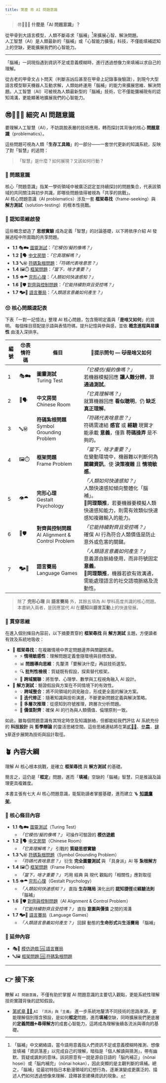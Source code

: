 ```yaml
---
title: 第壹 ㉄ AI 問題意識
---
```


> ㉄🤷🏻‍♀️ **什麼是「AI 問題意識」？**

從甲骨到大語言模型，人類不斷尋求「腦補」[^腦補]來擴展心智、解決問題。  
人工智慧（AI）是人類最新的「腦補」或「心智能力擴張」科技，不僅能填補認知上的空缺，更能擴展我們的心智能力。

***
[^腦補]: 「腦補」中文網絡語，當今語用意義指人們資訊不足或意義模糊時推測、想像並填補「資訊落差」以完成自己的理解，暗指是「個人解讀與猜測」，帶有幽默、質疑或諷刺的意味。該詞原意有一說是源自日語的「脳内補正」（nōnai hosei）或「脳内補完」（nōnai hokan），因此突顯的是主觀判斷的填補。總之，「腦補」從最初特指日本動漫領域的幻想行為，逐漸演變成更廣泛的、描述人們如何透過想像來理解、詮釋甚至建構資訊的現象。

「腦補」一詞現指遇到資訊不足或意義模糊時，進行透過想像力來填補以求自己的理解。

從古老的甲骨文占卜問天（判斷吉凶后甚至在甲骨上記錄事後驗證），到現今大型語言模型聊天機器人互動求解，人類始終運用「腦補」的能力來擴展思維、解決問題。人工智慧（AI）可被視為人類最新型的「腦補」技術，它不僅能彌補現有的認知鴻溝，更能顯著地擴展我們的心智能力。

## ㉄🤷🏻‍♀️ 細究 AI 問題意識

要理解人工智慧（AI），不妨跳脫表層的技術應用，轉而探討其背後的核心 **問題意識**（problematics）。  

這些問題可視為人類「**生存工具箱**」的一部分——一套世代更新的知識系統，反映了對「智慧」的追問：  

> 「智慧」是什麼？如何展現？又該如何行動？

### 🧐 問題意識

核心「問題意識」指某一學術領域中被廣泛認定並持續探討的問題集合，代表該領域的共同關注與初步共識，即哪些問題值得被視為「共享的挑戰」。  
AI 核心問題意識（AI problematics）涉及一套 **框架尋找**（frame-seeking）與 **解方測試**（solution-testing）的根本性挑戰。

### 🤔 認知思維啟發

這些概念塑造了 **思想實驗** 成為定義「智慧」的討論基礎，以下將依序介紹 AI 發展過程中所面臨的共享問題。

* **1.1** 🎭🗪 [圖靈測試](01-01-Turing_Test.zh-hant)：_「它模仿/擬的像嗎？」_
* **1.2** 🧱🗣️ [中文房間](01-02-Chinese_Room.zh-hant)：_「它真理解嗎？」_
* **1.3** 🔤㊙️ [符碼紮根問題](01-03-Symbol_Grounding_Problem.zh-hant)：_「符碼代表啥意思？」_
* **1.4** 🖼️⏱️ [框架問題](01-04-Frame_Problem.zh-hant)：_「當下，啥才重要？」_
* **1.5** 👁️⯊ [完形心理](01-05-Gestalt_Psychology.zh-hant)：_「人類如何快速感知？」_
* **1.6** 🎯🛡️ [對齊與控制問題](01-06-Alignment_Control_Problem.zh-hant.md)：_「它能持續對齊且受控嗎？」_
* **1.7** 🗫🎲 [語言賽局](01-07-Language_Games.zh-hant)：_「人類語言意義如何產生？」_

### 😚 核心問題速記表

下表「一對一記憶法」整理 AI 核心問題，包含簡明定義與「**是啥又如何**」的說明。 
每個條目搭配提示語與表情符碼，提升記憶與參與感，並依 **概念進程與易讀性** 由淺入深排序。

| 編號  | 😚表情符碼 | 條目                                            | 🤔提示問句 — 😽是啥又如何                                                                     |
| --- | ------ | --------------------------------------------- | ------------------------------------------------------------------------------------ |
| 1   | 🎭🗪   | **圖靈測試**<br>Turing Test                       | _「它模仿/擬的像嗎？」_<br>若機器模擬回應 **讓人難分辨**，算 **通過測試**。                                       |
| 2   | 🧱🗣️   | **中文房間**<br>Chinese Room                      | _「它真理解嗎？」_<br>就算機器回應 **看似聰明**，仍 **缺乏真正理解**。                                          |
| 3   | 🔤㊙    | **符碼紮根問題**<br>Symbol Grounding Problem        | _「符碼代表啥意思？」_<br>符碼需連結 **感官** 或 **經驗** 現實才能承載 **意義**，僅靠 **符碼操弄** 是不夠的。                |
| 4   | 🖼️⏱️  | **框架問題**<br>Frame Problem                     | _「當下，啥才重要？」_<br>在變動環境中，機器難以判斷何為 **關鍵資訊**，使 **決策複雜** 且 **情境敏感**。                      |
| 5   | 👁️⯊   | **完形心理**<br>Gestalt Psychology                | _「人類如何快速感知？」_<br>人類快速感知傾向整體化「腦補」。<br>🤔**同理類推**，若要機器要模擬人類快速感知能力，則需有效類似快速感知複雜輸入的能力。   |
| 6   | 🎯🛡️  | **對齊與控制問題**<br>AI Alignment & Control Problem | _「它能持續對齊且受控嗎？」_<br>確保 AI 行為符合人類價值是防止意外或危害的關鍵。                                        |
| 7   | 🗫🎲  | **語言賽局**<br>Language Games                    | _「人類語言意義如何產生？」_<br>意義源自脈絡使用，而非符號固定 **意義**。<br>🤔**同理類推**，機器若欲有效溝通，需能處理語言的社交語境脈絡及流動性。 |

> 除了 **完形心理** 與 **語言賽局** 外，其餘五項為 AI 學科高度共識的核心問題。本書納入兩者，是因應當代 AI 在**感知**與**語言互動**上的快速發展。

### 🎏 貫穿思維

在進入個別條目內容前，以下摘要貫穿的 **框架尋找** 與 **解方測試** 主題，方便讀者有效及系統地吸收：

- 🧭 **框架尋找**：在複雜情境中界定問題邊界與關鍵因素。  
	- ⚡ **情境敏感性**：理解問題定義會隨環境與目標改變。  
	- 📊 **問題導向思維**：先釐清「要解決什麼」再談技術選型。  
	- 🔍 **批判性檢視**：質疑既有假設，探索替代框架。  
	- 🧩 **跨域關聯**：將哲學、心理學、數學與工程視角融入 AI 設計。  
- 🧪 **解方測試**：驗證假設與方案在不同情境下的有效性。  
	- 💡 **跨域整合**：將不同領域的洞見融合，形成更全面的解決方案。
	- 🔄 **迭代修正**：隨著知識與技術演進，不斷更新問題定義與解決策略。  
	- 🧠 **多層次推理**：從感知到符號推理，跨層次分析問題。  
	- 🤝 **價值對齊**：確保 AI 的行為與人類價值、倫理原則一致。

如此，雖每個問題意識有其特定時空及知識脈絡，但都能給我們評估 AI 系統充份的 **科技設計** 與 **哲學辯論** 的靈活思緒空間。這些思緒連結將在第[貳🎏🏮](02----schools_paradigms.zh-hant)、[參🏛️](03----symbolic_ai.zh-hant)、[肆🌀](04----statistical_ai.zh-hant)章逐步展開為技術與設計取徑。

## 🪴 內容大綱

理解 AI 核心根本挑戰，是確立 **框架尋找** 與 **解方測試** 的基礎。  

簡言之，這仍是「**框定**」問題，進而「**填補**」空缺的「腦補」智慧，只是推論及論理更具複雜度。

本書主張有七大 AI 核心問題意識，能幫助讀者掌握基礎，進而建立 🪜 **[知識鷹架](notes-action.zh-hant)**。

### 🌰 核心條目內容

* **1.1** 🎭🗪 [圖靈測試](01-01-Turing_Test.zh-hant)（Turing Test） 
	* _「它模仿/擬的像嗎？」_ 可操作可驗證的 **模仿遊戲**
* **1.2** 🧱🗣️ [中文房間](01-02-Chinese_Room.zh-hant)（Chinese Room）  
	* _「它真理解嗎？」_ 引戰的 **質疑思想實驗**
* **1.3** 🔤㊙️ [符碼紮根問題](01-03-Symbol_Grounding_Problem.zh-hant)（Symbol Grounding Problem）  
	* _「符碼代表啥意思？」_ 衍生 **完全圖靈測試** 與 「具身派」AI 等 **紮根解方**
* **1.4** 🖼️⏱️ [框架問題](01-04-Frame_Problem.zh-hant)（Frame Problem）  
	* _「當下，啥才重要？」_ 巧用 經典 與 現代 觀點的「相關性」應對取徑
* **1.5** 👁️⯊ [完形心理](01-05-Gestalt_Psychology.zh-hant)（Gestalt Psychology）  
	* _「人類如何快速感知？」_ 直指 **生存賭局** 演化出的 **認知捷徑**或**經驗法則** 「腦補」
* **1.6** 🎯🛡️ [對齊與控制問題](01-06-Alignment_Control_Problem.zh-hant.md)（AI Alignment & Control Problem）  
	* _「它能持續對齊且受控嗎？」_ 直指 **意圖與價值** 之間的鴻溝
* **1.7** 🗫🎲 [語言賽局](01-07-Language_Games.zh-hant)（Language Games）  
	* _「人類語言意義如何產生？」_ 回歸 動態的**生命形式**與**生活賽局** 「腦補」

### 🎋 延伸內容

* 🎭🎲 [模仿遊戲 🆚 語言賽局](01v07-Imitation_Game_vs_Language_Games.zh-hant)  
* 🔤🖼️ [框架問題 🆚 符碼紮根問題](01v03-Frame_Problem_vs_Symbol_Grounding_Problem.zh-hant)  

***

## 👉 接下來

瞭解 `AI 問題意識`，不僅有助於掌握 AI 問題意識的主要切入觀點，更能系統性理解技術實踐背後的認知假設。

* [第貳章 🎏🏮 ](02----schools_paradigms.zh-hant) `AI 「流派」與「主義」` 進一步系統地釐清不同技術的思路來源，更能理解個別隱含預設，是如何**框定**問題，進而**填補**空缺，同時擴展我們更底層的**定義問題**➕**尋得解方**的成套心智能力，這將成為理解後續各流派與導向的基礎。
